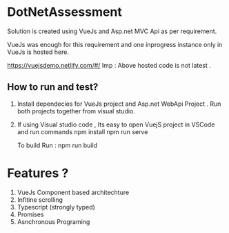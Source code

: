 # DotNetAssessment

Solution is created using VueJs and Asp.net MVC Api as per requirement.

VueJs was enough for this requirement and one inprogress instance only in VueJs is hosted here.

https://vuejsdemo.netlify.com/#/
Imp : Above hosted code is not latest .

## How to run and test?

1. Install dependecies for VueJs project and Asp.net WebApi Project . Run both projects together from visual studio.
2. If using Visual studio code , Its easy to open VuejS project in VSCode and run commands
   npm install
   npm run serve

   To build Run :
   npm run build

# Features ?

1. VueJs Component based architechture
2. Infitine scrolling
3. Typescript (strongly typed)
4. Promises
5. Asnchronous Programing
